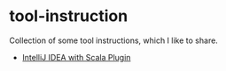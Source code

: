 # tool-instruction
Collection of some tool instructions, which I like to share.

* [IntelliJ IDEA with Scala Plugin](intellij-idea.md)